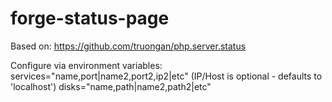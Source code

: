 # forge-status-page
Based on: https://github.com/truongan/php.server.status

Configure via environment variables:
services="name,port|name2,port2,ip2|etc" (IP/Host is optional - defaults to 'localhost')
disks="name,path|name2,path2|etc"
